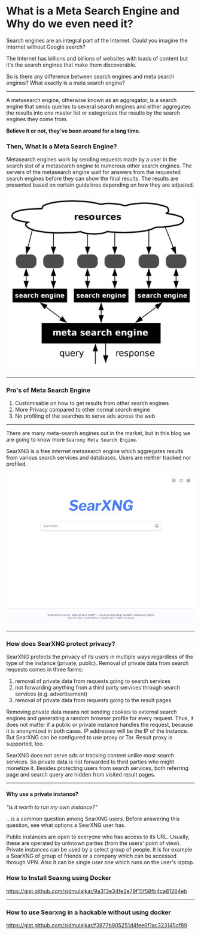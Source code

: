 # What is a Meta Search Engine and Why do we even need it?

Search engines are an integral part of the Internet. Could you imagine the Internet without Google search?

The Internet has billions and billions of websites with loads of content but it's the search engines that make them discoverable.

So is there any difference between search engines and meta search engines? What exactly is a meta search engine?

---

A metasearch engine, otherwise known as an aggregator, is a search engine that sends queries to several search engines and either aggregates the results into one master list or categorizes the results by the search engines they come from.


**Believe it or not, they’ve been around for a long time.**

### Then, What Is a Meta Search Engine?

Metasearch engines work by sending requests made by a user in the search slot of a metasearch engine to numerous other search engines. The servers of the metasearch engine wait for answers from the requested search engines before they can show the final results. The results are presented based on certain guidelines depending on how they are adjusted.

![Meta Search Engine Working](./images/metasearchworking.jpg)


---

### Pro's of Meta Search Engine

1. Customisable on how to get results from other search engines
2. More Privacy compared to other normal search engine
3. No profiling of the searches to serve ads across the web


---

There are many meta-search engines out in the market, but in this blog we are going to know more `Searxng Meta Search Engine`.

SearXNG is a free internet metasearch engine which aggregates results from various search services and databases. Users are neither tracked nor profiled.

![Searxng Search Console Pic](./images/searxng.png)

---

### How does SearXNG protect privacy?

SearXNG protects the privacy of its users in multiple ways regardless of the type of the instance (private, public). Removal of private data from search requests comes in three forms:

1. removal of private data from requests going to search services
2. not forwarding anything from a third party services through search services (e.g. advertisement)
3. removal of private data from requests going to the result pages

Removing private data means not sending cookies to external search engines and generating a random browser profile for every request. Thus, it does not matter if a public or private instance handles the request, because it is anonymized in both cases. IP addresses will be the IP of the instance. But SearXNG can be configured to use proxy or Tor. Result proxy is supported, too.

SearXNG does not serve ads or tracking content unlike most search services. So private data is not forwarded to third parties who might monetize it. Besides protecting users from search services, both referring page and search query are hidden from visited result pages.

---

#### Why use a private instance?

  *"Is it worth to run my own instance?"*

\.\. is a common question among SearXNG users.  Before answering this question,
see what options a SearXNG user has.

Public instances are open to everyone who has access to its URL.  Usually, these
are operated by unknown parties (from the users' point of view).  Private
instances can be used by a select group of people.  It is for example a SearXNG of
group of friends or a company which can be accessed through VPN.  Also it can be
single user one which runs on the user's laptop.

### How to Install Seaxng using Docker

https://gist.github.com/sidmulajkar/9a313e34fe2e79f15f58fb4ca81264eb

---

### How to use Searxng in a hackable without using docker

https://gist.github.com/sidmulajkar/f3877b905251d4fee6f1ac323145cf89
